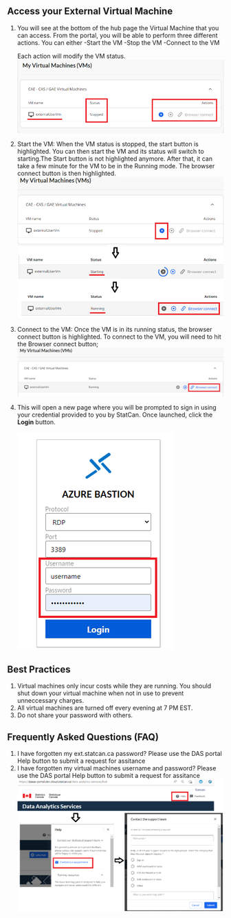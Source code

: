 ## Access your External Virtual Machine

1. You will see at the bottom of the hub page the Virtual Machine that you can access.
From the portal, you will be able to perform three different actions. 
You can either
    -Start the VM
    -Stop the VM
    -Connect to the VM

   Each action will modify the VM status.
    ![External VM](images/ExternalVM.png)     

2. Start the VM: When the VM status is stopped, the start button is highlighted. You can then start the VM and its status will switch to starting.The Start button is not highlighted anymore.
After that, it can take a few minute for the VM to be in the Running mode. 
The browser connect button is then highlighted.
    ![Start VM](images/StartVM.png) 

3. Connect to the VM: Once the VM is in its running status, the browser connect button is highlighted. To connect to the VM, you will need to hit the Browser connect button; 
    ![Browser Connect](images/BrowserConnect.png) 
    
4.  This will open a new page where you will be prompted to sign in using your credential provided to you by StatCan. Once launched, click the **Login** button.

    ![Enter VM Credentials](images/EnterCredential.png)


## Best Practices
1. Virtual machines only incur costs while they are running. You should shut down your virtual machine when not in use to prevent unneccessary charges.
2. All virtual machines are turned off every evening at 7 PM EST.
3. Do not share your password with others.

## Frequently Asked Questions (FAQ)
1. I have forgotten my ext.statcan.ca password?
    Please use the DAS portal Help button to submit a request for assitance
2. I have forgotten my virtual machines username and password?
    Please use the DAS portal Help button to submit a request for assitance 
    ![Help](images/Help.png)


















<!-- ## StatCan external Account (firstname.lastname@ext.statcan.ca)   

1. Using a modern web browser, click the sign-in button:  (add image of sign-in)
    - [https://daaas-portal.prod.cloud.statcan.ca/data-analytics-services/hub](https://daaas-portal.dev.cloud.statcan.ca/data-analytics-services/hub)

Note: First time logging in, you will prompted to change your password.

2. Once signed in, you will be in the hub page. You can go to that page by selecting the arrow next to the user name and select Das Hub as shown here.   

    ![DAS Hub](images/HubPage.png)     

3. You will see at the bottom of the hub page the Virtual Machine that you can access.
From the portal, you will be able to either
    -Start the VM
    -Stop the VM
    -Connect to the VM

    ![DAS Hub](images/StartStopVM.png)     

4. You will need to start your virtual machine and wait for your virtual machines to be in the "running" state. This can take a few minutes. (add image of running start and start button)
5. To connect to the VM, you will need to hit te Browser connect button. This will open a new page where you will be prompted to sign in using your credential provided to you by StatCan. Once launched, click the **Login** button.

    ![DAS Hub](images/BrowserConnect.png) 
    
Best Practices
1. You can stop  your virtual machine when not in use. All virtual machines are turned off every evening at 7 PM EST.
2. Do not share your password with others.


Frequently Asked Quesitons (FAQ)
1. I have forgotten my ext.statcan.ca password?
    Please use the DAS portal Help button to submit a request for assitance (add image)
2. I have forgotten my virtual machines username and password?
    Please use the DAS portal Help button to submit a request for assitance (add image)
 -->
